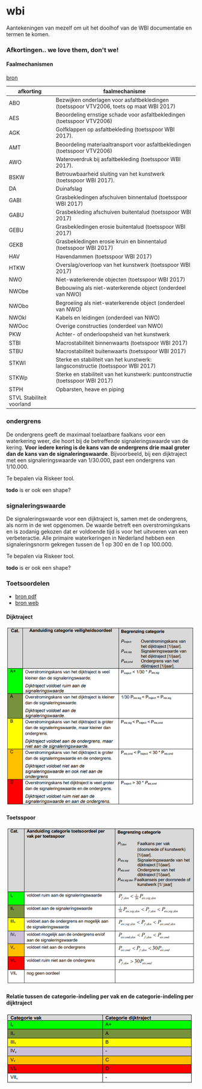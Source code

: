 # wbi

Aantekeningen van mezelf om uit het doolhof van de WBI documentatie en termen te komen.

### Afkortingen.. we love them, don't we!

#### Faalmechanismen

[bron](https://www.helpdeskwater.nl/publish/pages/132756/begrippenlijst_en_afkortingen_wbi2017_20170116_bijlage_i_procedure_def.pdf)

| afkorting  | faalmechanisme  |
|---|---|
| ABO | Bezwijken onderlagen voor asfaltbekledingen (toetsspoor VTV2006, toets op maat WBI 2017) |
| AES | Beoordeling ernstige schade voor asfaltbekledingen (toetsspoor VTV2006) |
| AGK | Golfklappen op asfaltbekleding (toetsspoor WBI 2017). |
| AMT | Beoordeling materiaaltransport voor asfaltbekledingen (toetsspoor VTV2006) |
| AWO | Wateroverdruk bij asfaltbekleding (toetsspoor WBI 2017). |
| BSKW | Betrouwbaarheid sluiting van het kunstwerk (toetsspoor WBI 2017). |
| DA | Duinafslag |
| GABI | Grasbekledingen afschuiven binnentalud (toetsspoor WBI 2017) |
| GABU | Grasbekleding afschuiven buitentalud (toetsspoor WBI 2017) |
| GEBU | Grasbekledingen erosie buitentalud (toetsspoor WBI 2017) |
| GEKB | Grasbekledingen erosie kruin en binnentalud (toetsspoor WBI 2017) |
| HAV | Havendammen (toetsspoor WBI 2017) |
| HTKW | Overslag/overloop van het kunstwerk (toetsspoor WBI 2017) |
| NWO | Niet-waterkerende objecten (toetsspoor WBI 2017) |
| NWObe | Bebouwing als niet-waterkerende object (onderdeel van NWO) |
| NWObo | Begroeiing als niet-waterkerende object (onderdeel van NWO) |
| NWOkl | Kabels en leidingen (onderdeel van NWO) |
| NWOoc | Overige constructies (onderdeel van NWO) |
| PKW | Achter- of onderloopsheid van het kunstwerk |
| STBI | Macrostabiliteit binnenwaarts (toetsspoor WBI 2017) |
| STBU | Macrostabiliteit buitenwaarts (toetsspoor WBI 2017) |
| STKWl | Sterke en stabiliteit van het kunstwerk: langsconstructie (toetsspoor WBI 2017) |
| STKWp | Sterke en stabiliteit van het kunstwerk: puntconstructie (toetsspoor WBI 2017) |
| STPH | Opbarsten, heave en piping |
| STVL Stabiliteit voorland |

### ondergrens

De ondergrens geeft de maximaal toelaatbare faalkans voor een waterkering weer, die hoort bij de betreffende signaleringswaarde van de kering. **Voor iedere kering is de kans van de ondergrens drie maal groter dan de kans van de signaleringswaarde**. Bijvoorbeeld, bij een dijktraject met een signaleringswaarde van 1/30.000, past een ondergrens van 1/10.000.

Te bepalen via Riskeer tool. 

**todo** is er ook een shape?

### signaleringswaarde

De signaleringswaarde voor een dijktraject is, samen met de ondergrens, als norm in de wet opgenomen. De waarde betreft een overstromingskans en is zodanig gekozen dat er voldoende tijd is voor het uitvoeren van een verbeteractie. Alle primaire waterkeringen in Nederland hebben een signaleringsnorm gekregen tussen de 1 op 300 en de 1 op 100.000.

Te bepalen via Riskeer tool. 

**todo** is er ook een shape?

### Toetsoordelen

* [bron pdf](https://www.helpdeskwater.nl/publish/pages/157040/11205758-005-geo-0001_v4-0-assemblageprotocol-wbi2017.pdf)
* [bron web](https://www.helpdeskwater.nl/onderwerpen/waterveiligheid/primaire/beoordelen/@205763/assemblageprotocol-wbi-2017/)

#### Dijktraject

![Toetsoordelen per dijktraject](https://github.com/breinbaas/wbi/blob/master/img/01.png?raw=true)

#### Toetsspoor

![Toetsoordelen per dijktraject](https://github.com/breinbaas/wbi/blob/master/img/02.png?raw=true)

#### Relatie tussen de categorie-indeling per vak en de categorie-indeling per dijktraject

![Toetsoordelen per dijktraject](https://github.com/breinbaas/wbi/blob/master/img/03.png?raw=true)






